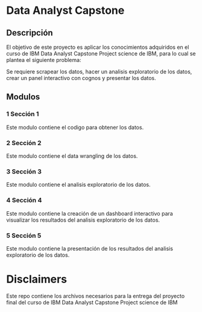 # Data Analyst Capstone

## Descripción

El objetivo de este proyecto es aplicar los conocimientos adquiridos en el curso de IBM Data Analyst Capstone Project science de IBM, para lo cual se plantea el siguiente problema:

Se requiere scrapear los datos, hacer un analisis exploratorio de los datos, crear un panel interactivo con cognos y presentar los datos.


## Modulos

### 1 Sección 1

Este modulo contiene el codigo para obtener los datos.

### 2 Sección 2

Este modulo contiene el data wrangling de los datos.

### 3 Sección 3

Este modulo contiene el analisis exploratorio de los datos.

### 4 Sección 4

Este modulo contiene la creación de un dashboard interactivo para visualizar los resultados del analisis exploratorio de los datos.

### 5 Sección 5

Este modulo contiene la presentación de los resultados del analisis exploratorio de los datos.


# Disclaimers

Este repo contiene los archivos necesarios para la entrega del proyecto final del curso de IBM Data Analyst Capstone Project science de IBM

